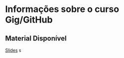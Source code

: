 # Informações sobre o curso Gig/GitHub

## Material Disponível
[Slides](https://drive.google.com/file/d/1IZu0qohv1JOmxjEra1lknDiiStU68bl4/view)
s